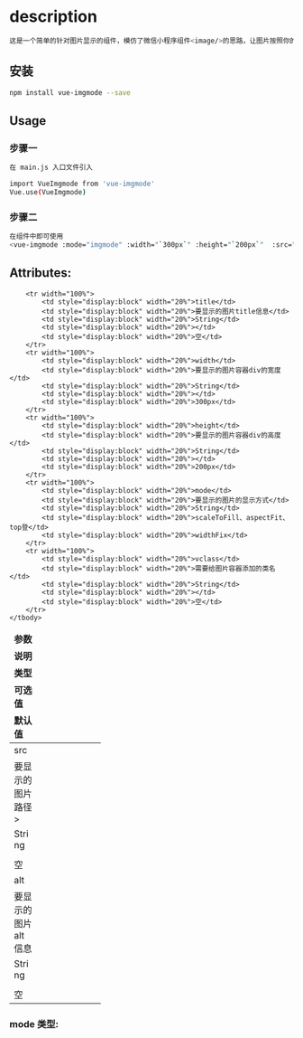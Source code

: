 # description
``` bash
这是一个简单的针对图片显示的组件，模仿了微信小程序组件<image/>的思路，让图片按照你的配置显示
```
## 安装
``` bash
npm install vue-imgmode --save
```
## Usage
### 步骤一
``` bash
在 main.js 入口文件引入

import VueImgmode from 'vue-imgmode'
Vue.use(VueImgmode)
```
### 步骤二
``` bash
在组件中即可使用
<vue-imgmode :mode="imgmode" :width="`300px`" :height="`200px`"  :src="require('@/assets/logo.png')"></vue-imgmode>
```

## Attributes:
<table style="width:100%;display:block">
    <thead width="100%">
        <tr width="100%">
            <td style="display:block" width="20%"><b>参数</b></td>
            <td style="display:block" width="20%"><b>说明</b></td>
            <td style="display:block" width="20%"><b>类型</b></td>
            <td style="display:block" width="20%"><b>可选值</b></td>
            <td style="display:block" width="20%"><b>默认值</b></td>
        </tr>
    </thead>
    <tbody width="100%">
        <tr width="100%">
            <td style="display:block" width="20%">src</td>
            <td style="display:block" width="20%">要显示的图片路径></td>
            <td style="display:block" width="20%">String</td>
            <td style="display:block" width="20%"></td>
            <td style="display:block" width="20%">空</td>
        </tr>
        <tr width="100%">
            <td style="display:block" width="20%">alt</td>
            <td style="display:block" width="20%">要显示的图片alt信息</td>
            <td style="display:block" width="20%">String</td>
            <td style="display:block" width="20%"></td>
            <td style="display:block" width="20%">空</td>
        </tr>
      
        <tr width="100%">
            <td style="display:block" width="20%">title</td>
            <td style="display:block" width="20%">要显示的图片title信息</td>
            <td style="display:block" width="20%">String</td>
            <td style="display:block" width="20%"></td>
            <td style="display:block" width="20%">空</td>
        </tr>
        <tr width="100%">
            <td style="display:block" width="20%">width</td>
            <td style="display:block" width="20%">要显示的图片容器div的宽度</td>
            <td style="display:block" width="20%">String</td>
            <td style="display:block" width="20%"></td>
            <td style="display:block" width="20%">300px</td>
        </tr>
        <tr width="100%">
            <td style="display:block" width="20%">height</td>
            <td style="display:block" width="20%">要显示的图片容器div的高度</td>
            <td style="display:block" width="20%">String</td>
            <td style="display:block" width="20%"></td>
            <td style="display:block" width="20%">200px</td>
        </tr>
        <tr width="100%">
            <td style="display:block" width="20%">mode</td>
            <td style="display:block" width="20%">要显示的图片的显示方式</td>
            <td style="display:block" width="20%">String</td>
            <td style="display:block" width="20%">scaleToFill、aspectFit、top登</td>
            <td style="display:block" width="20%">widthFix</td>
        </tr>
        <tr width="100%">
            <td style="display:block" width="20%">vclass</td>
            <td style="display:block" width="20%">需要给图片容器添加的类名</td>
            <td style="display:block" width="20%">String</td>
            <td style="display:block" width="20%"></td>
            <td style="display:block" width="20%">空</td>
        </tr>
    </tbody>
</table>

### mode 类型:
